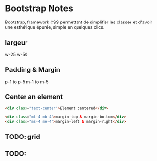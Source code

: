 # Bootstrap Notes

Bootstrap, framework CSS permettant de simplifier les classes et d'avoir une esthétique épurée, simple en quelques clics.




## largeur

w-25
w-50

## Padding & Margin

p-1 to p-5
m-1 to m-5


## Center an element

```HTML
<div class="text-center">Element centered</div>
```

```HTML
<div class="mt-4 mb-4">margin-top & margin-bottom</div>
<div class="ms-4 me-4">margin-left & margin-right</div>
```

## TODO: grid
## TODO: 
